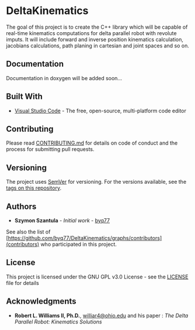 # DeltaKinematics

The goal of this project is to create the C++ library which will be capable of real-time kinematics computations for delta parallel robot with revolute imputs. It will include forward and inverse position kinematics calculation, jacobians calculations, path planing in cartesian and joint spaces and so on.

## Documentation

Documentation in doxygen will be added soon...

## Built With

* [Visual Studio Code](https://code.visualstudio.com/) - The free, open-source, multi-platform code editor

## Contributing

Please read [CONTRIBUTING.md](CONTRIBUTING.md) for details on code of conduct and the process for submitting pull requests.

## Versioning

The project uses [SemVer](http://semver.org/) for versioning. For the versions available, see the [tags on this repository](https://github.com/byq77/DeltaKinematics/tags). 

## Authors

* **Szymon Szantula** - *Initial work* - [byq77](https://github.com/byq77)

See also the list of [https://github.com/byq77/DeltaKinematics/graphs/contributors](contributors) who participated in this project.

## License

This project is licensed under the GNU GPL v3.0 License - see the [LICENSE](LICENSE) file for details

## Acknowledgments

* **Robert L. Williams II, Ph.D.**, williar4@ohio.edu and his paper : *The Delta Parallel Robot: Kinematics Solutions* 
